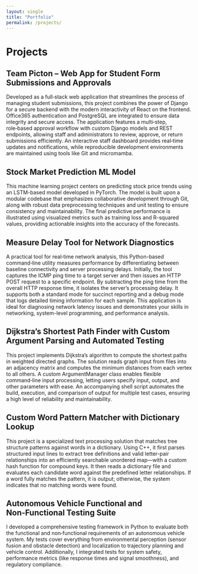 ```yaml
---
layout: single
title: "Portfolio"
permalink: /projects/
---
```



# Projects

## Team Picton – Web App for Student Form Submissions and Approvals
Developed as a full‑stack web application that streamlines the process of managing student submissions, this project combines the power of Django for a secure backend with the modern interactivity of React on the frontend. Office365 authentication and PostgreSQL are integrated to ensure data integrity and secure access. The application features a multi‑step, role‑based approval workflow with custom Django models and REST endpoints, allowing staff and administrators to review, approve, or return submissions efficiently. An interactive staff dashboard provides real‑time updates and notifications, while reproducible development environments are maintained using tools like Git and micromamba. 
<!-- - [GitHub Link](https://github.com/YourRepo/project1) -->


## Stock Market Prediction ML Model
This machine learning project centers on predicting stock price trends using an LSTM-based model developed in PyTorch. The model is built upon a modular codebase that emphasizes collaborative development through Git, along with robust data preprocessing techniques and unit testing to ensure consistency and maintainability. The final predictive performance is illustrated using visualized metrics such as training loss and R-squared values, providing actionable insights into the accuracy of the forecasts.
<!-- - [GitHub Link](https://github.com/YourRepo/project2) -->

## Measure Delay Tool for Network Diagnostics
A practical tool for real‑time network analysis, this Python-based command‑line utility measures performance by differentiating between baseline connectivity and server processing delays. Initially, the tool captures the ICMP ping time to a target server and then issues an HTTP POST request to a specific endpoint. By subtracting the ping time from the overall HTTP response time, it isolates the server’s processing delay. It supports both a standard mode for succinct reporting and a debug mode that logs detailed timing information for each sample. This application is ideal for diagnosing network latency issues and demonstrates your skills in networking, system-level programming, and performance analysis.

## Dijkstra’s Shortest Path Finder with Custom Argument Parsing and Automated Testing
This project implements Dijkstra’s algorithm to compute the shortest paths in weighted directed graphs. The solution reads graph input from files into an adjacency matrix and computes the minimum distances from each vertex to all others. A custom ArgumentManager class enables flexible command‑line input processing, letting users specify input, output, and other parameters with ease. An accompanying shell script automates the build, execution, and comparison of output for multiple test cases, ensuring a high level of reliability and maintainability.

## Custom Word Pattern Matcher with Dictionary Lookup
This project is a specialized text processing solution that matches tree structure patterns against words in a dictionary. Using C++, it first parses structured input lines to extract tree definitions and valid letter-pair relationships into an efficiently searchable unordered map—with a custom hash function for compound keys. It then reads a dictionary file and evaluates each candidate word against the predefined letter relationships. If a word fully matches the pattern, it is output; otherwise, the system indicates that no matching words were found. 

## Autonomous Vehicle Functional and Non‑Functional Testing Suite
I developed a comprehensive testing framework in Python to evaluate both the functional and non‑functional requirements of an autonomous vehicle system. My tests cover everything from environmental perception (sensor fusion and obstacle detection) and localization to trajectory planning and vehicle control. Additionally, I integrated tests for system safety, performance metrics (like response times and signal smoothness), and regulatory compliance. 
